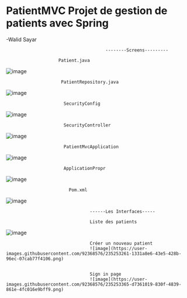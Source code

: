 # PatientMVC Projet de gestion de patients avec Spring 
-Walid Sayar

                                          --------Screens---------
                        
                        Patient.java
![image](https://user-images.githubusercontent.com/92368576/235251871-42419c52-74cf-4e62-a528-c2e5494c95b1.png)

                         PatientRepository.java
![image](https://user-images.githubusercontent.com/92368576/235252025-f42d2f7b-c365-4a3f-9035-67804e22f2d0.png)

                          SecurityConfig
![image](https://user-images.githubusercontent.com/92368576/235252150-a9c9f4a1-f77b-4bfc-b429-b3d95e1b143a.png)


                          SecurityController
![image](https://user-images.githubusercontent.com/92368576/235252203-c45614d8-115f-4af1-b668-94a90dd22799.png)


                          PatientMvcApplication
![image](https://user-images.githubusercontent.com/92368576/235252502-4a1c7dda-8ce2-4c3a-94e9-77a83d98431a.png)

  
                          ApplicationPropr
![image](https://user-images.githubusercontent.com/92368576/235252723-faf2c0cc-935e-4466-9b56-a7c454f4698a.png)


                            Pom.xml
![image](https://user-images.githubusercontent.com/92368576/235252829-cc652d5b-a7ec-4046-8529-9ca82297f66b.png)

                                    ------Les Interfaces-----
                                    
                                    Liste des patients
![image](https://user-images.githubusercontent.com/92368576/235253132-d65b70b8-902c-4bbe-82e9-ebfd69bfc730.png)


                                    Créer un nouveau patient
                                    ![image](https://user-images.githubusercontent.com/92368576/235253261-1331a8e6-43e5-428b-96ec-07cab77f4106.png)


                                    Sign in page
                                    ![image](https://user-images.githubusercontent.com/92368576/235253365-d7361019-830f-4839-861e-4fc016e9bff9.png)




